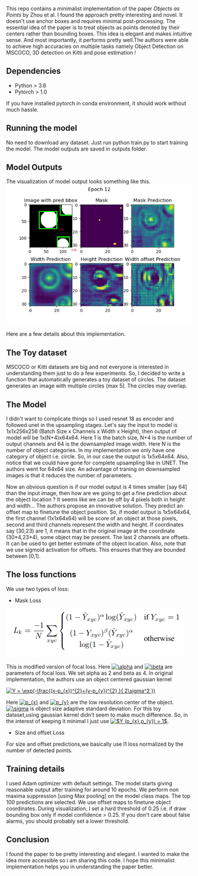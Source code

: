 <!-- <script type="text/javascript" async
src="https://cdnjs.cloudflare.com/ajax/libs/mathjax/2.7.2/MathJax.js? 
config=TeX-MML-AM_CHTML"
</script> -->

This repo contains a minimalist implementation of the paper *Objects as Points* by Zhou et al. I found the approach pretty interesting and novel. It doesn't use anchor boxes and requires minimal post-processing. The essential idea of the paper is to treat objects as points denoted by their centers rather than bounding boxes. This idea is elegant and makes intuitive sense. And most importantly, it performs pretty well.The authors were able to achieve high accuracies on multiple tasks namely Object Detection on MSCOCO, 3D detection on Kitti and pose estimation ! 

## Dependencies 
- Python > 3.6
- Pytorch > 1.0

If you have installed pytorch in conda environment, it should work without much hassle.

## Running the model
No need to download any dataset. Just run python train.py to start training the model. The model outputs are saved in outputs folder.


## Model Outputs
The visualization of model output looks something like this.
![Model Outputs](./outputs/epoch_12.jpg)

Here are a few details about this implementation.


## The Toy dataset
MSCOCO or Kitti datasets are big and not everyone is interested in understanding them just to do a few experiments. So, I decided to write a function that automatically generates a toy dataset of circles.  The dataset generates an image with multiple circles (max 5]. The circles may overlap. 
## The Model
I didn't want to complicate things so I used resnet 18 as encoder and followed unet in the upsampling stages. Let's say the input to model is 1x1x256x256 (Batch Size x Channels x Width x Height), then output of
model will be 1x(N+4)x64x64. Here 1 is the batch size, N+4 is the number of output channels and 64 is the downsampled image width. Here N is the number of object categories. In my implementation we only have one category of object i.e. circle. So, in our case the output is 1x5x64x64. Also, notice that we could have gone for complete upsampling like in UNET. The authors went for 64x64 size. An advantage of traning on downsampled images is that it reduces the number of parameters. 

Now an obvious question is if our model output is 4 times smaller [say 64] than the input image, then how are we going to get a fine prediction about the object location ? It seems like we can be off by 4 pixels both in height and width... The authors propose an innovative solution. They predict an offset map to finetune the object position. 
So, if model output is 1x5x64x64, the first channel (1x1x64x64) will be score of an object at those pixels, second and third channels represent the width and height. If coordinates say (30,23) are 1, it means that in the original image at the coordinate (30\*4,23\*4), some object may be present. The last 2 channels are offsets. It can be used to get better estimate of the object location.
Also, note that we use sigmoid activation for offsets. This ensures that they are bounded between [0,1].

## The loss functions

We use two types of loss:
- Mask Loss

![Model Outputs](./outputs/mask_loss.png)

This is modified version of focal loss.  Here <a href="https://www.codecogs.com/eqnedit.php?latex=\alpha" target="_blank"><img src="https://latex.codecogs.com/gif.latex?\alpha" title="\alpha" /></a> and <a href="https://www.codecogs.com/eqnedit.php?latex=\beta" target="_blank"><img src="https://latex.codecogs.com/gif.latex?\beta" title="\beta" /></a> are parameters of focal loss. We set alpha as 2 and beta as 4. In original implementation, the authors use an object centered gaussian kernel
<!-- $Y = \exp(-\frac{(x-p_{x})^{2}+(y-p_{y})^{2} }{ 2\sigma^2 })$. -->
<a href="https://www.codecogs.com/eqnedit.php?latex=Y&space;=&space;\exp(-\frac{(x-p_{x})^{2}&plus;(y-p_{y})^{2}&space;}{&space;2\sigma^2&space;})" target="_blank"><img src="https://latex.codecogs.com/gif.latex?Y&space;=&space;\exp(-\frac{(x-p_{x})^{2}&plus;(y-p_{y})^{2}&space;}{&space;2\sigma^2&space;})" title="Y = \exp(-\frac{(x-p_{x})^{2}+(y-p_{y})^{2} }{ 2\sigma^2 })" /></a>

Here <a href="https://www.codecogs.com/eqnedit.php?latex=p_{x}" target="_blank"><img src="https://latex.codecogs.com/gif.latex?p_{x}" title="p_{x}" /></a> and <a href="https://www.codecogs.com/eqnedit.php?latex=p_{y}" target="_blank"><img src="https://latex.codecogs.com/gif.latex?p_{y}" title="p_{y}" /></a> are the low resolution center of the object. <a href="https://www.codecogs.com/eqnedit.php?latex=\sigma" target="_blank"><img src="https://latex.codecogs.com/gif.latex?\sigma" title="\sigma" /></a> is object size adaptive standard deviation. For this toy dataset,using gaussian kernel didn't seem to make much difference. So, in the interest of keeping it minimal I just use <a href="https://www.codecogs.com/eqnedit.php?latex=$Y&space;(p_{x},p_{y})&space;=&space;1$" target="_blank"><img src="https://latex.codecogs.com/gif.latex?$Y&space;(p_{x},p_{y})&space;=&space;1$" title="$Y (p_{x},p_{y}) = 1$" /></a>.

- Size and offset Loss

For size and offset predictions,we basically use l1 loss normalized by the number of detected points.

## Training details

I used Adam optimizer with default settings. The model starts giving reasonable output after training for around 10 epochs.
We perform non maxima suppression [using Max pooling] on the model class maps. The top 100 predictions are selected. We use offset maps to finetune object coordinates. During visualization, I set a hard threshold of 0.25 i.e. if draw bounding box only if model confidence > 0.25. If you don't care about false alarms, you should probably set a lower threshold.

## Conclusion

I found the paper to be pretty interesting and elegant. I wanted to make the idea more accessible so i am sharing this code. I hope this minimalist implementation helps you in understanding the paper better.